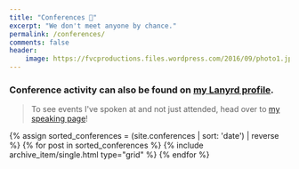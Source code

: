 ```yaml
---
title: "Conferences 🤝"
excerpt: "We don't meet anyone by chance."
permalink: /conferences/
comments: false
header:
    image: https://fvcproductions.files.wordpress.com/2016/09/photo1.jpg
---
```


### Conference activity can also be found on [my Lanyrd profile](http://lanyrd.com/profile/fvcproductions/ "Lanyrd").

> To see events I've spoken at and not just attended, head over to [my speaking page](http://fvcproductions.com/services/speaking/ "Speaking")!

<div class="grid__wrapper">
    {% assign sorted_conferences = (site.conferences | sort: 'date') | reverse %}
    {% for post in sorted_conferences %}
        {% include archive_item/single.html type="grid" %}
    {% endfor %}
</div>